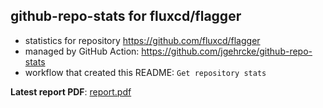 ## github-repo-stats for fluxcd/flagger

- statistics for repository https://github.com/fluxcd/flagger
- managed by GitHub Action: https://github.com/jgehrcke/github-repo-stats
- workflow that created this README: `Get repository stats`

**Latest report PDF**: [report.pdf](https://github.com/fluxcd/stats/raw/github-repo-stats/fluxcd/flagger/latest-report/report.pdf)

